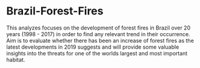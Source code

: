 # Brazil-Forest-Fires
This analyzes focuses on the development of forest fires in Brazil over 20 years (1998 - 2017) in order to find any relevant trend in their occurrence. Aim is to evaluate whether there has been an increase of forest fires as the latest developments in 2019 suggests and will provide some valuable insights into the threats for one of the worlds largest and most important habitat. 
